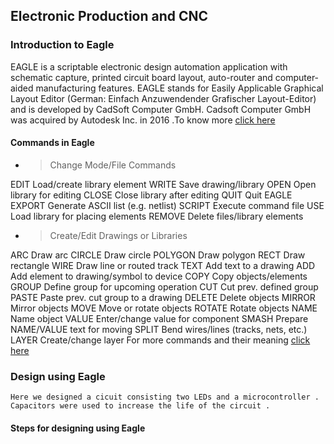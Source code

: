 ## Electronic Production and CNC 

### Introduction to Eagle

EAGLE is a scriptable electronic design automation application with schematic capture, printed circuit board layout, auto-router and computer-aided manufacturing features. EAGLE stands for Easily Applicable Graphical Layout Editor (German: Einfach Anzuwendender Grafischer Layout-Editor) and is developed by CadSoft Computer GmbH. Cadsoft Computer GmbH was acquired by Autodesk Inc. in 2016 .To know more [click here](https://en.wikipedia.org/wiki/EAGLE_(program))

#### Commands in Eagle

* > Change Mode/File Commands

EDIT	Load/create library element
WRITE	Save drawing/library
OPEN	Open library for editing
CLOSE	Close library after editing
QUIT	Quit EAGLE
EXPORT	Generate ASCII list (e.g. netlist)
SCRIPT	Execute command file
USE	Load library for placing elements
REMOVE	Delete files/library elements

* > Create/Edit Drawings or Libraries

ARC	Draw arc
CIRCLE	Draw circle
POLYGON	Draw polygon
RECT	Draw rectangle
WIRE	Draw line or routed track
TEXT	Add text to a drawing
ADD	Add element to drawing/symbol to device
COPY	Copy objects/elements
GROUP	Define group for upcoming operation
CUT	Cut prev. defined group
PASTE	Paste prev. cut group to a drawing
DELETE	Delete objects
MIRROR	Mirror objects
MOVE	Move or rotate objects
ROTATE	Rotate objects
NAME	Name object
VALUE	Enter/change value for component
SMASH	Prepare NAME/VALUE text for moving
SPLIT	Bend wires/lines (tracks, nets, etc.)
LAYER	Create/change layer
For more commands and their meaning [click here](http://web.mit.edu/xavid/arch/i386_rhel4/help/24.htm)

### Design using Eagle

    Here we designed a cicuit consisting two LEDs and a microcontroller . Capacitors were used to increase the life of the circuit .
    
#### Steps for designing using Eagle
